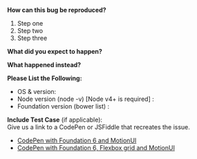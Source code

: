 <!-- Please only file bugs with FoundationPress on GitHub. If you've got an issue with the Foundation framework itself, please file the bug in the Foundation repository: https://github.com/zurb/foundation-sites. If you've got a more general question about how to use FoundationPress, please use the Gitter chatroom: https://gitter.im/olefredrik/FoundationPress -->

**How can this bug be reproduced?**

1. Step one
2. Step two
3. Step three

**What did you expect to happen?**

**What happened instead?**

**Please List the Following:**
* OS & version:
* Node version (node -v) [Node v4+ is required] :
* Foundation version (bower list) :

**Include Test Case** (if applicable):  
Give us a link to a CodePen or JSFiddle that recreates the issue.
* [CodePen with Foundation 6 and MotionUI](http://codepen.io/rafibomb/pen/xVVGOB)
* [CodePen with Foundation 6, Flexbox grid and MotionUI](http://codepen.io/rafibomb/pen/jqqPra)
